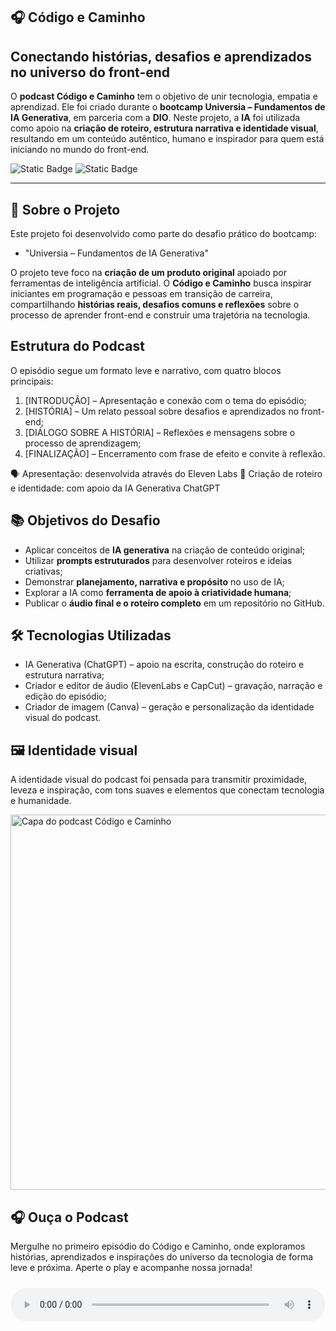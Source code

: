 ## 🎧 Código e Caminho
## Conectando histórias, desafios e aprendizados no universo do front-end

O **podcast Código e Caminho** tem o objetivo de unir tecnologia, empatia e aprendizad. Ele foi criado durante o **bootcamp Universia – Fundamentos de IA Generativa**, em parceria com a **DIO**. Neste projeto, a **IA** foi utilizada como apoio na **criação de roteiro, estrutura narrativa e identidade visual**, resultando em um conteúdo autêntico, humano e inspirador para quem está iniciando no mundo do front-end.

![Static Badge](https://img.shields.io/badge/Conclu%C3%ADdo-label?style=for-the-badge&label=Status) ![Static Badge](https://img.shields.io/badge/Curso-DIO-%23e60000?style=for-the-badge)

<hr>

## 🚀 Sobre o Projeto

Este projeto foi desenvolvido como parte do desafio prático do bootcamp:

* "Universia – Fundamentos de IA Generativa"

O projeto teve foco na **criação de um produto original** apoiado por ferramentas de inteligência artificial. O **Código e Caminho** busca inspirar iniciantes em programação e pessoas em transição de carreira, compartilhando **histórias reais, desafios comuns e reflexões** sobre o processo de aprender front-end e construir uma trajetória na tecnologia.

## Estrutura do Podcast

O episódio segue um formato leve e narrativo, com quatro blocos principais:

1. [INTRODUÇÃO] – Apresentação e conexão com o tema do episódio;
2. [HISTÓRIA] – Um relato pessoal sobre desafios e aprendizados no front-end;
3. [DIÁLOGO SOBRE A HISTÓRIA] – Reflexões e mensagens sobre o processo de aprendizagem;
4. [FINALIZAÇÃO] – Encerramento com frase de efeito e convite à reflexão.

🗣️ Apresentação: desenvolvida através do Eleven Labs
🧠 Criação de roteiro e identidade: com apoio da IA Generativa ChatGPT

## 📚 Objetivos do Desafio

* Aplicar conceitos de **IA generativa** na criação de conteúdo original;
* Utilizar **prompts estruturados** para desenvolver roteiros e ideias criativas;
* Demonstrar **planejamento, narrativa e propósito** no uso de IA;
* Explorar a IA como **ferramenta de apoio à criatividade humana**;
* Publicar o **áudio final e o roteiro completo** em um repositório no GitHub.

## 🛠️ Tecnologias Utilizadas
* IA Generativa (ChatGPT) – apoio na escrita, construção do roteiro e estrutura narrativa;
* Criador e editor de áudio (ElevenLabs e CapCut) – gravação, narração e edição do episódio;
* Criador de imagem (Canva) – geração e personalização da identidade visual do podcast.

## 🖼️ Identidade visual

A identidade visual do podcast foi pensada para transmitir proximidade, leveza e inspiração, com tons suaves e elementos que conectam tecnologia e humanidade.

<img src="./image/código e caminho.png" alt="Capa do podcast Código e Caminho" width="600"/>

## 🎧 Ouça o Podcast

Mergulhe no primeiro episódio do Código e Caminho, onde exploramos histórias, aprendizados e inspirações do universo da tecnologia de forma leve e próxima. Aperte o play e acompanhe nossa jornada!

<audio controls style="width:100%; margin-top:10px;">
  <source src="./audio/código%20e%20caminho%20-%20ep.%2001.mp4" type="video/mp4">
  Seu navegador não suporta reprodução de áudio.
</audio>